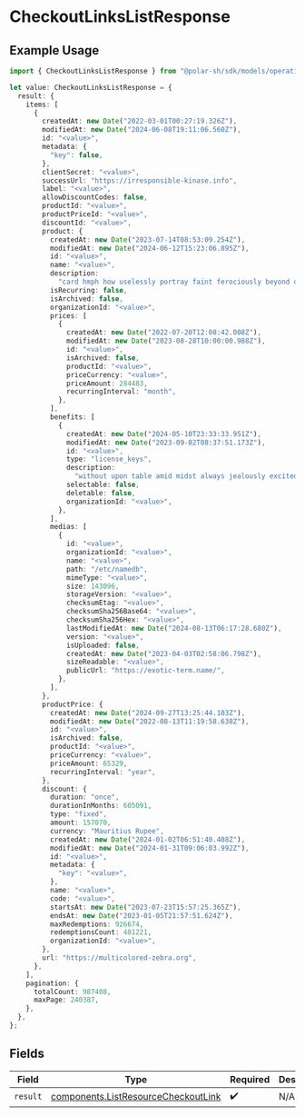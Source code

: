 # CheckoutLinksListResponse

## Example Usage

```typescript
import { CheckoutLinksListResponse } from "@polar-sh/sdk/models/operations";

let value: CheckoutLinksListResponse = {
  result: {
    items: [
      {
        createdAt: new Date("2022-03-01T00:27:19.326Z"),
        modifiedAt: new Date("2024-06-08T19:11:06.560Z"),
        id: "<value>",
        metadata: {
          "key": false,
        },
        clientSecret: "<value>",
        successUrl: "https://irresponsible-kinase.info",
        label: "<value>",
        allowDiscountCodes: false,
        productId: "<value>",
        productPriceId: "<value>",
        discountId: "<value>",
        product: {
          createdAt: new Date("2023-07-14T08:53:09.254Z"),
          modifiedAt: new Date("2024-06-12T15:23:06.895Z"),
          id: "<value>",
          name: "<value>",
          description:
            "card hmph how uselessly portray faint ferociously beyond qua",
          isRecurring: false,
          isArchived: false,
          organizationId: "<value>",
          prices: [
            {
              createdAt: new Date("2022-07-20T12:08:42.008Z"),
              modifiedAt: new Date("2023-08-28T10:00:00.988Z"),
              id: "<value>",
              isArchived: false,
              productId: "<value>",
              priceCurrency: "<value>",
              priceAmount: 284483,
              recurringInterval: "month",
            },
          ],
          benefits: [
            {
              createdAt: new Date("2024-05-10T23:33:33.951Z"),
              modifiedAt: new Date("2023-09-02T08:37:51.173Z"),
              id: "<value>",
              type: "license_keys",
              description:
                "without upon table amid midst always jealously excitedly",
              selectable: false,
              deletable: false,
              organizationId: "<value>",
            },
          ],
          medias: [
            {
              id: "<value>",
              organizationId: "<value>",
              name: "<value>",
              path: "/etc/namedb",
              mimeType: "<value>",
              size: 143096,
              storageVersion: "<value>",
              checksumEtag: "<value>",
              checksumSha256Base64: "<value>",
              checksumSha256Hex: "<value>",
              lastModifiedAt: new Date("2024-08-13T06:17:28.680Z"),
              version: "<value>",
              isUploaded: false,
              createdAt: new Date("2023-04-03T02:58:06.798Z"),
              sizeReadable: "<value>",
              publicUrl: "https://exotic-term.name/",
            },
          ],
        },
        productPrice: {
          createdAt: new Date("2024-09-27T13:25:44.103Z"),
          modifiedAt: new Date("2022-08-13T11:19:58.638Z"),
          id: "<value>",
          isArchived: false,
          productId: "<value>",
          priceCurrency: "<value>",
          priceAmount: 65329,
          recurringInterval: "year",
        },
        discount: {
          duration: "once",
          durationInMonths: 605091,
          type: "fixed",
          amount: 157070,
          currency: "Mauritius Rupee",
          createdAt: new Date("2024-01-02T06:51:40.408Z"),
          modifiedAt: new Date("2024-01-31T09:06:03.992Z"),
          id: "<value>",
          metadata: {
            "key": "<value>",
          },
          name: "<value>",
          code: "<value>",
          startsAt: new Date("2023-07-23T15:57:25.365Z"),
          endsAt: new Date("2023-01-05T21:57:51.624Z"),
          maxRedemptions: 926674,
          redemptionsCount: 481221,
          organizationId: "<value>",
        },
        url: "https://multicolored-zebra.org",
      },
    ],
    pagination: {
      totalCount: 987408,
      maxPage: 240387,
    },
  },
};
```

## Fields

| Field                                                                                      | Type                                                                                       | Required                                                                                   | Description                                                                                |
| ------------------------------------------------------------------------------------------ | ------------------------------------------------------------------------------------------ | ------------------------------------------------------------------------------------------ | ------------------------------------------------------------------------------------------ |
| `result`                                                                                   | [components.ListResourceCheckoutLink](../../models/components/listresourcecheckoutlink.md) | :heavy_check_mark:                                                                         | N/A                                                                                        |